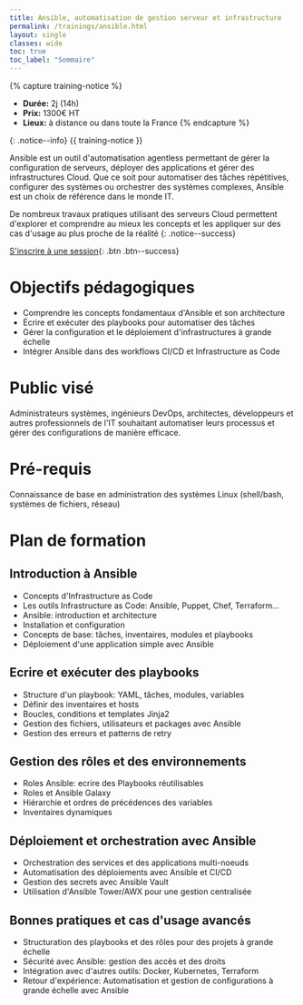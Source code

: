 ```yaml
---
title: Ansible, automatisation de gestion serveur et infrastructure
permalink: /trainings/ansible.html
layout: single
classes: wide
toc: true
toc_label: "Sommaire"
---
```


{% capture training-notice %}
- **Durée:** 2j (14h)
- **Prix:** 1300€ HT
- **Lieux:** à distance ou dans toute la France
{% endcapture %}

{: .notice--info}
{{ training-notice }}

Ansible est un outil d'automatisation agentless permettant de gérer la configuration de serveurs, déployer des applications et gérer des infrastructures Cloud. Que ce soit pour automatiser des tâches répétitives, configurer des systèmes ou orchestrer des systèmes complexes, Ansible est un choix de référence dans le monde IT.

De nombreux travaux pratiques utilisant des serveurs Cloud permettent d'explorer et comprendre au mieux les concepts et les appliquer sur des cas d'usage au plus proche de la réalité
{: .notice--success}

[S'inscrire à une session](/inscription){: .btn .btn--success}

# Objectifs pédagogiques

- Comprendre les concepts fondamentaux d'Ansible et son architecture
- Écrire et exécuter des playbooks pour automatiser des tâches
- Gérer la configuration et le déploiement d'infrastructures à grande échelle
- Intégrer Ansible dans des workflows CI/CD et Infrastructure as Code

# Public visé

Administrateurs systèmes, ingénieurs DevOps, architectes, développeurs et autres professionnels de l'IT souhaitant automatiser leurs processus et gérer des configurations de manière efficace.

# Pré-requis

Connaissance de base en administration des systèmes Linux (shell/bash, systèmes de fichiers, réseau)

# Plan de formation

## Introduction à Ansible

- Concepts d'Infrastructure as Code
- Les outils Infrastructure as Code: Ansible, Puppet, Chef, Terraform...
- Ansible: introduction et architecture
- Installation et configuration
- Concepts de base: tâches, inventaires, modules et playbooks
- Déploiement d'une application simple avec Ansible

## Ecrire et exécuter des playbooks

- Structure d'un playbook: YAML, tâches, modules, variables
- Définir des inventaires et hosts
- Boucles, conditions et templates Jinja2
- Gestion des fichiers, utilisateurs et packages avec Ansible
- Gestion des erreurs et patterns de retry

## Gestion des rôles et des environnements

- Roles Ansible: ecrire des Playbooks réutilisables
- Roles et Ansible Galaxy
- Hiérarchie et ordres de précédences des variables
- Inventaires dynamiques

## Déploiement et orchestration avec Ansible

- Orchestration des services et des applications multi-noeuds
- Automatisation des déploiements avec Ansible et CI/CD
- Gestion des secrets avec Ansible Vault
- Utilisation d'Ansible Tower/AWX pour une gestion centralisée

## Bonnes pratiques et cas d'usage avancés

- Structuration des playbooks et des rôles pour des projets à grande échelle
- Sécurité avec Ansible: gestion des accès et des droits
- Intégration avec d'autres outils: Docker, Kubernetes, Terraform
- Retour d'expérience: Automatisation et gestion de configurations à grande échelle avec Ansible

